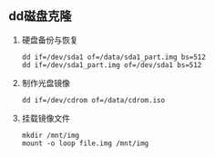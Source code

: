 ## dd磁盘克隆

1. 硬盘备份与恢复
   
   ```
   dd if=/dev/sda1 of=/data/sda1_part.img bs=512
   dd if=/dev/sda1_part.img of=/dev/sda1 bs=512
   ```

2. 制作光盘镜像
  
   ```
   dd if=/dev/cdrom of=/data/cdrom.iso
   ```

3. 挂载镜像文件
   
   ```
   mkdir /mnt/img
   mount -o loop file.img /mnt/img
   ```

